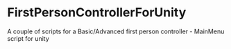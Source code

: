 # FirstPersonControllerForUnity
A couple of scripts for a Basic/Advanced first person controller - MainMenu script for unity
